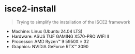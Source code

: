 # isce2-install
> Trying to simplify the installation of the ISCE2 framework

- Machine: Linux (Ubuntu 24.04 LTS)
- Hardware: ASUS TUF GAMING X570-PRO WIFI II
- Processor: AMD Ryzen™ 9 5950X × 32
- Graphics: NVIDIA GeForce RTX™ 3090
